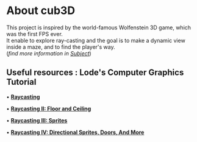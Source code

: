 # About cub3D
This project is inspired by the world-famous Wolfenstein 3D game, which was the first FPS ever. <br>
It enable to explore ray-casting and the goal is to make a dynamic view inside a maze, and to find the player's way. <br>
(*find more information in <a href = "https://github.com/svkhacha/cub3D/files/11062928/en.subject.pdf" blank="_blank">Subject</a>*)

## Useful resources : Lode's Computer Graphics Tutorial

• **<a href="https://lodev.org/cgtutor/raycasting.html" target="_blank">Raycasting</a>** <br>

• **<a href="https://lodev.org/cgtutor/raycasting2.html" target="_blank">Raycasting II: Floor and Ceiling</a>** <br>

• **<a href="https://lodev.org/cgtutor/raycasting3.html" target="_blank">Raycasting III: Sprites</a>** <br>

• **<a href="https://lodev.org/cgtutor/raycasting4.html" target="_blank">Raycasting IV: Directional Sprites, Doors, And More</a>** <br>





 

